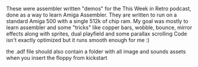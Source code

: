 These were assembler written "demos" for the This Week in Retro podcast, done as a way to learn Amiga Assembler.
They are written to run on a standard Amiga 500 with a single 512k of chip ram.
My goal was mostly to learn assembler and some "tricks" like copper bars, wobble, bounce, mirror effects along with sprites, dual playfield and some parallax scrolling
Code isn't exactly optimized but it runs smooth enough for me :)

the .adf file should also contain a folder with all image and sounds assets when you insert the floppy from kickstart
